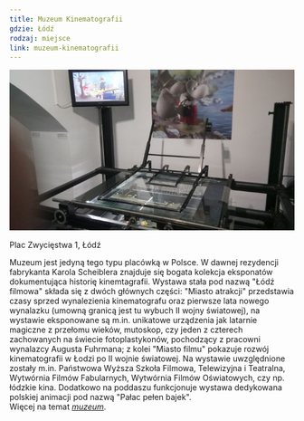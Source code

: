 ```yaml
---
title: Muzeum Kinematografii
gdzie: Łódź
rodzaj: miejsce
link: muzeum-kinematografii
---
```

![Muzeum Kinematografii](/foto/plenery/muzeum-kinematografii.jpg)

Plac Zwycięstwa 1, Łódź

Muzeum jest jedyną tego typu placówką w Polsce. W dawnej rezydencji fabrykanta Karola Scheiblera znajduje się bogata kolekcja eksponatów dokumentująca historię kinemtagrafii. Wystawa stała pod nazwą "Łódź filmowa" składa się z dwóch głównych części: "Miasto atrakcji" przedstawia czasy sprzed wynalezienia kinematografu oraz pierwsze lata nowego wynalazku (umowną granicą jest tu wybuch II wojny światowej), na wystawie eksponowane są m.in. unikatowe urządzenia jak latarnie magiczne z przełomu wieków, mutoskop, czy jeden z czterech zachowanych na świecie fotoplastykonów, pochodzący z pracowni wynalazcy Augusta Fuhrmana; z kolei "Miasto filmu" pokazuje rozwój kinematografii w Łodzi po II wojnie światowej. Na wystawie uwzględnione zostały m.in. Państwowa Wyższa Szkoła Filmowa, Telewizyjna i Teatralna, Wytwórnia Filmów Fabularnych, Wytwórnia Filmów Oświatowych, czy np. łódzkie kina. Dodatkowo na poddaszu funkcjonuje wystawa dedykowana polskiej animacji pod nazwą "Pałac pełen bajek".  
Więcej na temat [*muzeum*](http://www.kinomuzeum.pl).
